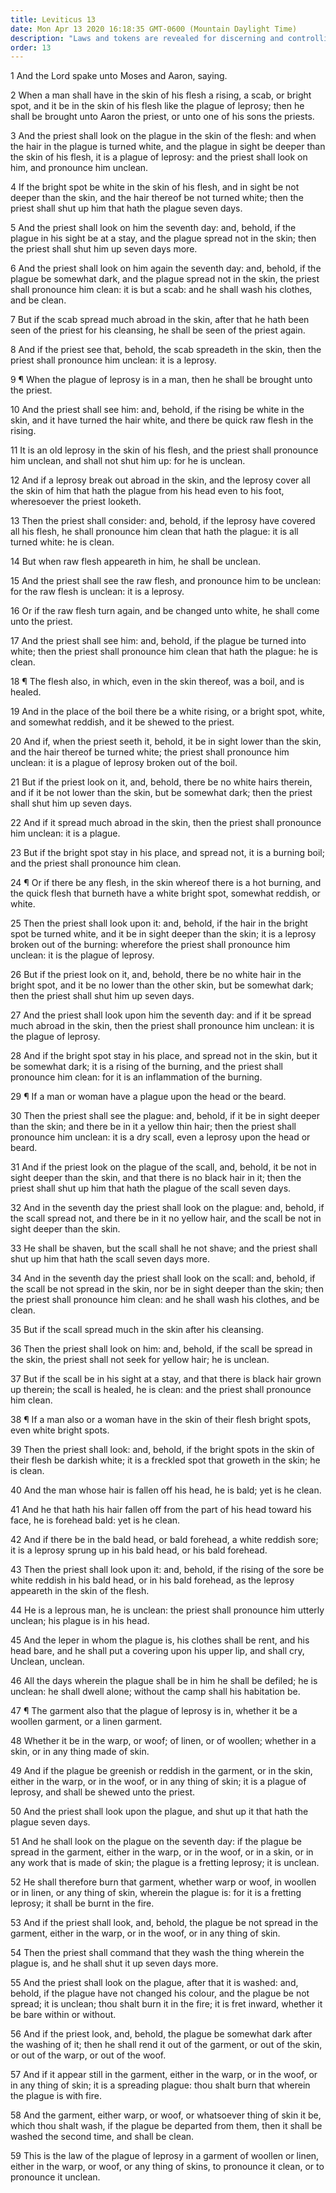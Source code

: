 ```yaml
---
title: Leviticus 13
date: Mon Apr 13 2020 16:18:35 GMT-0600 (Mountain Daylight Time)
description: "Laws and tokens are revealed for discerning and controlling leprosy—Leprous garments are to be burnt."
order: 13
---
```


1 And the Lord spake unto Moses and Aaron, saying.

2 When a man shall have in the skin of his flesh a rising, a scab, or bright spot, and it be in the skin of his flesh like the plague of leprosy; then he shall be brought unto Aaron the priest, or unto one of his sons the priests.

3 And the priest shall look on the plague in the skin of the flesh: and when the hair in the plague is turned white, and the plague in sight be deeper than the skin of his flesh, it is a plague of leprosy: and the priest shall look on him, and pronounce him unclean.

4 If the bright spot be white in the skin of his flesh, and in sight be not deeper than the skin, and the hair thereof be not turned white; then the priest shall shut up him that hath the plague seven days.

5 And the priest shall look on him the seventh day: and, behold, if the plague in his sight be at a stay, and the plague spread not in the skin; then the priest shall shut him up seven days more.

6 And the priest shall look on him again the seventh day: and, behold, if the plague be somewhat dark, and the plague spread not in the skin, the priest shall pronounce him clean: it is but a scab: and he shall wash his clothes, and be clean.

7 But if the scab spread much abroad in the skin, after that he hath been seen of the priest for his cleansing, he shall be seen of the priest again.

8 And if the priest see that, behold, the scab spreadeth in the skin, then the priest shall pronounce him unclean: it is a leprosy.

9 ¶ When the plague of leprosy is in a man, then he shall be brought unto the priest.

10 And the priest shall see him: and, behold, if the rising be white in the skin, and it have turned the hair white, and there be quick raw flesh in the rising.

11 It is an old leprosy in the skin of his flesh, and the priest shall pronounce him unclean, and shall not shut him up: for he is unclean.

12 And if a leprosy break out abroad in the skin, and the leprosy cover all the skin of him that hath the plague from his head even to his foot, wheresoever the priest looketh.

13 Then the priest shall consider: and, behold, if the leprosy have covered all his flesh, he shall pronounce him clean that hath the plague: it is all turned white: he is clean.

14 But when raw flesh appeareth in him, he shall be unclean.

15 And the priest shall see the raw flesh, and pronounce him to be unclean: for the raw flesh is unclean: it is a leprosy.

16 Or if the raw flesh turn again, and be changed unto white, he shall come unto the priest.

17 And the priest shall see him: and, behold, if the plague be turned into white; then the priest shall pronounce him clean that hath the plague: he is clean.

18 ¶ The flesh also, in which, even in the skin thereof, was a boil, and is healed.

19 And in the place of the boil there be a white rising, or a bright spot, white, and somewhat reddish, and it be shewed to the priest.

20 And if, when the priest seeth it, behold, it be in sight lower than the skin, and the hair thereof be turned white; the priest shall pronounce him unclean: it is a plague of leprosy broken out of the boil.

21 But if the priest look on it, and, behold, there be no white hairs therein, and if it be not lower than the skin, but be somewhat dark; then the priest shall shut him up seven days.

22 And if it spread much abroad in the skin, then the priest shall pronounce him unclean: it is a plague.

23 But if the bright spot stay in his place, and spread not, it is a burning boil; and the priest shall pronounce him clean.

24 ¶ Or if there be any flesh, in the skin whereof there is a hot burning, and the quick flesh that burneth have a white bright spot, somewhat reddish, or white.

25 Then the priest shall look upon it: and, behold, if the hair in the bright spot be turned white, and it be in sight deeper than the skin; it is a leprosy broken out of the burning: wherefore the priest shall pronounce him unclean: it is the plague of leprosy.

26 But if the priest look on it, and, behold, there be no white hair in the bright spot, and it be no lower than the other skin, but be somewhat dark; then the priest shall shut him up seven days.

27 And the priest shall look upon him the seventh day: and if it be spread much abroad in the skin, then the priest shall pronounce him unclean: it is the plague of leprosy.

28 And if the bright spot stay in his place, and spread not in the skin, but it be somewhat dark; it is a rising of the burning, and the priest shall pronounce him clean: for it is an inflammation of the burning.

29 ¶ If a man or woman have a plague upon the head or the beard.

30 Then the priest shall see the plague: and, behold, if it be in sight deeper than the skin; and there be in it a yellow thin hair; then the priest shall pronounce him unclean: it is a dry scall, even a leprosy upon the head or beard.

31 And if the priest look on the plague of the scall, and, behold, it be not in sight deeper than the skin, and that there is no black hair in it; then the priest shall shut up him that hath the plague of the scall seven days.

32 And in the seventh day the priest shall look on the plague: and, behold, if the scall spread not, and there be in it no yellow hair, and the scall be not in sight deeper than the skin.

33 He shall be shaven, but the scall shall he not shave; and the priest shall shut up him that hath the scall seven days more.

34 And in the seventh day the priest shall look on the scall: and, behold, if the scall be not spread in the skin, nor be in sight deeper than the skin; then the priest shall pronounce him clean: and he shall wash his clothes, and be clean.

35 But if the scall spread much in the skin after his cleansing.

36 Then the priest shall look on him: and, behold, if the scall be spread in the skin, the priest shall not seek for yellow hair; he is unclean.

37 But if the scall be in his sight at a stay, and that there is black hair grown up therein; the scall is healed, he is clean: and the priest shall pronounce him clean.

38 ¶ If a man also or a woman have in the skin of their flesh bright spots, even white bright spots.

39 Then the priest shall look: and, behold, if the bright spots in the skin of their flesh be darkish white; it is a freckled spot that groweth in the skin; he is clean.

40 And the man whose hair is fallen off his head, he is bald; yet is he clean.

41 And he that hath his hair fallen off from the part of his head toward his face, he is forehead bald: yet is he clean.

42 And if there be in the bald head, or bald forehead, a white reddish sore; it is a leprosy sprung up in his bald head, or his bald forehead.

43 Then the priest shall look upon it: and, behold, if the rising of the sore be white reddish in his bald head, or in his bald forehead, as the leprosy appeareth in the skin of the flesh.

44 He is a leprous man, he is unclean: the priest shall pronounce him utterly unclean; his plague is in his head.

45 And the leper in whom the plague is, his clothes shall be rent, and his head bare, and he shall put a covering upon his upper lip, and shall cry, Unclean, unclean.

46 All the days wherein the plague shall be in him he shall be defiled; he is unclean: he shall dwell alone; without the camp shall his habitation be.

47 ¶ The garment also that the plague of leprosy is in, whether it be a woollen garment, or a linen garment.

48 Whether it be in the warp, or woof; of linen, or of woollen; whether in a skin, or in any thing made of skin.

49 And if the plague be greenish or reddish in the garment, or in the skin, either in the warp, or in the woof, or in any thing of skin; it is a plague of leprosy, and shall be shewed unto the priest.

50 And the priest shall look upon the plague, and shut up it that hath the plague seven days.

51 And he shall look on the plague on the seventh day: if the plague be spread in the garment, either in the warp, or in the woof, or in a skin, or in any work that is made of skin; the plague is a fretting leprosy; it is unclean.

52 He shall therefore burn that garment, whether warp or woof, in woollen or in linen, or any thing of skin, wherein the plague is: for it is a fretting leprosy; it shall be burnt in the fire.

53 And if the priest shall look, and, behold, the plague be not spread in the garment, either in the warp, or in the woof, or in any thing of skin.

54 Then the priest shall command that they wash the thing wherein the plague is, and he shall shut it up seven days more.

55 And the priest shall look on the plague, after that it is washed: and, behold, if the plague have not changed his colour, and the plague be not spread; it is unclean; thou shalt burn it in the fire; it is fret inward, whether it be bare within or without.

56 And if the priest look, and, behold, the plague be somewhat dark after the washing of it; then he shall rend it out of the garment, or out of the skin, or out of the warp, or out of the woof.

57 And if it appear still in the garment, either in the warp, or in the woof, or in any thing of skin; it is a spreading plague: thou shalt burn that wherein the plague is with fire.

58 And the garment, either warp, or woof, or whatsoever thing of skin it be, which thou shalt wash, if the plague be departed from them, then it shall be washed the second time, and shall be clean.

59 This is the law of the plague of leprosy in a garment of woollen or linen, either in the warp, or woof, or any thing of skins, to pronounce it clean, or to pronounce it unclean.
